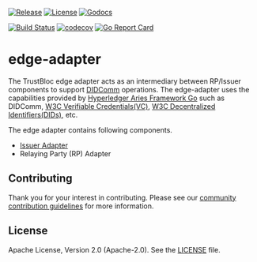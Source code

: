 [![Release](https://img.shields.io/github/release/trustbloc/edge-adapter.svg?style=flat-square)](https://github.com/trustbloc/edge-adapter/releases/latest)
[![License](https://img.shields.io/badge/License-Apache%202.0-blue.svg)](https://raw.githubusercontent.com/trustbloc/edge-adapter/master/LICENSE)
[![Godocs](https://img.shields.io/badge/godoc-reference-blue.svg)](https://godoc.org/github.com/trustbloc/edge-adapter)

[![Build Status](https://dev.azure.com/trustbloc/edge/_apis/build/status/trustbloc.edge-adapter?branchName=master)](https://dev.azure.com/trustbloc/edge/_build/latest?definitionId=27&branchName=master)
[![codecov](https://codecov.io/gh/trustbloc/edge-adapter/branch/master/graph/badge.svg)](https://codecov.io/gh/trustbloc/edge-adapter)
[![Go Report Card](https://goreportcard.com/badge/github.com/trustbloc/edge-adapter)](https://goreportcard.com/report/github.com/trustbloc/edge-adapter)

# edge-adapter

The TrustBloc edge adapter acts as an intermediary between RP/Issuer components to support [DIDComm](https://github.com/hyperledger/aries-rfcs/tree/master/concepts/0005-didcomm) 
operations. The edge-adapter uses the capabilities provided by [Hyperledger Aries Framework Go](https://github.com/hyperledger/aries-framework-go) 
such as DIDComm, [W3C Verifiable Credentials(VC)](https://w3c.github.io/vc-data-model/), [W3C Decentralized Identifiers(DIDs)](https://w3c.github.io/did-core/), etc.

The edge adapter contains following components.
- [Issuer Adapter](./docs/issuer/README.md)
- Relaying Party (RP) Adapter 

## Contributing
Thank you for your interest in contributing. Please see our [community contribution guidelines](https://github.com/trustbloc/community/blob/master/CONTRIBUTING.md) for more information.

## License
Apache License, Version 2.0 (Apache-2.0). See the [LICENSE](LICENSE) file.
